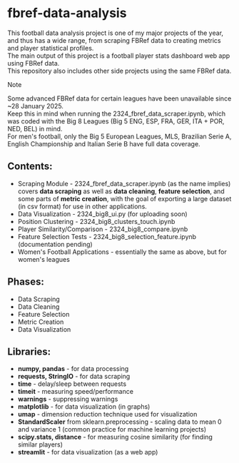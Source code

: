 # fbref-data-analysis
This football data analysis project is one of my major projects of the year, and thus has a wide range, from scraping FBRef data to creating metrics and player statistical profiles.<br>
The main output of this project is a football player stats dashboard web app using FBRef data.<br>
This repository also includes other side projects using the same FBRef data.<br>
> [!NOTE]  
> Some advanced FBRef data for certain leagues have been unavailable since ~28 January 2025.<br>
> Keep this in mind when running the 2324_fbref_data_scraper.ipynb, which was coded with the Big 8 Leagues (Big 5 ENG, ESP, FRA, GER, ITA + POR, NED, BEL) in mind.<br>
> For men's football, only the Big 5 European Leagues, MLS, Brazilian Serie A, English Championship and Italian Serie B have full data coverage.
## Contents:
* Scraping Module - 2324_fbref_data_scraper.ipynb (as the name implies) covers <b>data scraping</b> as well as <b>data cleaning</b>, <b>feature selection</b>, and some parts of <b>metric creation</b>, with the goal of exporting a large dataset (in csv format) for use in other applications.
* Data Visualization - 2324_big8_ui.py (for uploading soon)
* Position Clustering - 2324_big8_clusters_touch.ipynb
* Player Similarity/Comparison - 2324_big8_compare.ipynb
* Feature Selection Tests - 2324_big8_selection_feature.ipynb (documentation pending)
* Women's Football Applications - essentially the same as above, but for women's leagues
## Phases:
* Data Scraping
* Data Cleaning
* Feature Selection
* Metric Creation
* Data Visualization
## Libraries:
* <b>numpy, pandas</b> - for data processing
* <b>requests, StringIO</b> - for data scraping
* <b>time</b> - delay/sleep between requests
* <b>timeit</b> - measuring speed/performance
* <b>warnings</b> - suppressing warnings
* <b>matplotlib</b> - for data visualization (in graphs)
* <b>umap</b> - dimension reduction technique used for visualization 
* <b>StandardScaler</b> from sklearn.preprocessing - scaling data to mean 0 and variance 1 (common practice for machine learning projects)
* <b>scipy.stats, distance</b> - for measuring cosine similarity (for finding similar players)
* <b>streamlit</b> - for data visualization (as a web app)

